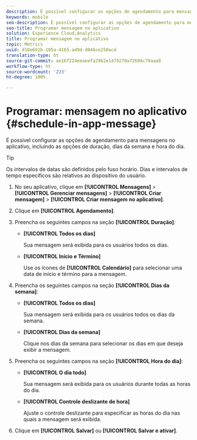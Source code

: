 ```yaml
---
description: É possível configurar as opções de agendamento para mensagens no aplicativo, incluindo as opções de duração, dias da semana e hora do dia.
keywords: mobile
seo-description: É possível configurar as opções de agendamento para mensagens no aplicativo, incluindo as opções de duração, dias da semana e hora do dia.
seo-title: Programar mensagem no aplicativo
solution: Experience Cloud,Analytics
title: Programar mensagem no aplicativo
topic: Metrics
uuid: d10e691b-105a-4165-a49d-d046ce250acd
translation-type: ht
source-git-commit: ae16f224eeaeefa29b2e1479270a72694c79aaa0
workflow-type: ht
source-wordcount: '223'
ht-degree: 100%

---
```



# Programar: mensagem no aplicativo {#schedule-in-app-message}

É possível configurar as opções de agendamento para mensagens no aplicativo, incluindo as opções de duração, dias da semana e hora do dia.

>[!TIP]
>
>Os intervalos de datas são definidos pelo fuso horário. Dias e intervalos de tempo específicos são relativos ao dispositivo do usuário.

1. No seu aplicativo, clique em **[!UICONTROL Mensagens]** > **[!UICONTROL Gerenciar mensagens]** > **[!UICONTROL Criar mensagem]** > **[!UICONTROL Criar mensagem no aplicativo]**.
1. Clique em **[!UICONTROL Agendamento]**.
1. Preencha os seguintes campos na seção **[!UICONTROL Duração]**:

   * **[!UICONTROL Todos os dias]**

      Sua mensagem será exibida para os usuários todos os dias.

   * **[!UICONTROL Início e Término]**

      Use os ícones de **[!UICONTROL Calendário]** para selecionar uma data de início e término para a mensagem.

1. Preencha os seguintes campos na seção **[!UICONTROL Dias da semana]**:

   * **[!UICONTROL Todos os dias]**

      Sua mensagem será exibida para os usuários todos os dias da semana.

   * **[!UICONTROL Dias da semana]**

      Clique nos dias da semana para selecionar os dias em que deseja exibir a mensagem.

1. Preencha os seguintes campos na seção **[!UICONTROL Hora do dia]**:

   * **[!UICONTROL O dia todo]**

      Sua mensagem será exibida para os usuários durante todas as horas do dia.

   * **[!UICONTROL Controle deslizante de hora]**

      Ajuste o controle deslizante para especificar as horas do dia nas quais a mensagem será exibida.

1. Clique em **[!UICONTROL Salvar]** ou **[!UICONTROL Salvar e ativar]**.
